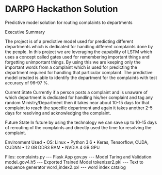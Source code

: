 # DARPG Hackathon Solution
Predictive model solution for routing complaints to departments

 
Executive Summary

The project is of a predictive model used for predicting different departments which is dedicated for handling different complaints done by the people. In this project we are leveraging the capability of LSTM which uses a concept called gates used for remembering important things and forgetting unimportant things. By using this we are keeping only the important words from a complaint which is used for predicting the department required for handling that particular complaint. The predictive model created is able to identify the department for the complaints with test accuracy of 96-97 %.

Current State
Currently if a person posts a complaint and is unaware of which department is dedicated for handling his/her complaint and tag any random Ministry/Department then it takes near about 10-15 days for that complaint to reach the specific department and again it takes another 2-5 days for resolving and acknowledging the complaint.

Future State
In future by using the technology we can save up to 10-15 days of rerouting of the complaints and directly used the time for resolving the complaint.

Environment Used
•	OS: Linux
•	Python 3.6
•	Keras, Tensorflow, CUDA, CUDNN
•	12 GB DDR3 RAM
•	NVDIA 4 GB GPU


Files:
complaints.py --- Flask App
gov.py  --- Model Taring and Validation
model_gov4.h5 --- Exported Trained Model
tokenizer2.pkl --- Text to sequence generator
word_index2.pxl --- word index catalog

